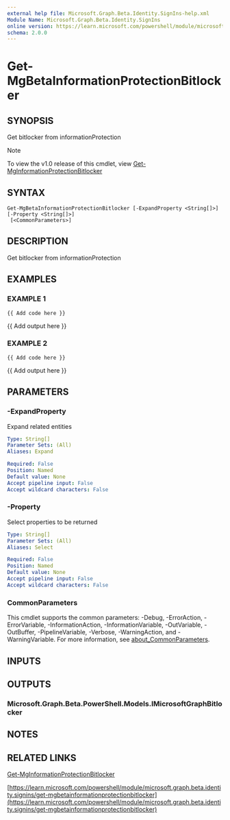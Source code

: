 ```yaml
---
external help file: Microsoft.Graph.Beta.Identity.SignIns-help.xml
Module Name: Microsoft.Graph.Beta.Identity.SignIns
online version: https://learn.microsoft.com/powershell/module/microsoft.graph.beta.identity.signins/get-mgbetainformationprotectionbitlocker
schema: 2.0.0
---
```


# Get-MgBetaInformationProtectionBitlocker

## SYNOPSIS
Get bitlocker from informationProtection

> [!NOTE]
> To view the v1.0 release of this cmdlet, view [Get-MgInformationProtectionBitlocker](/powershell/module/Microsoft.Graph.Identity.SignIns/Get-MgInformationProtectionBitlocker?view=graph-powershell-1.0)

## SYNTAX

```
Get-MgBetaInformationProtectionBitlocker [-ExpandProperty <String[]>] [-Property <String[]>]
 [<CommonParameters>]
```

## DESCRIPTION
Get bitlocker from informationProtection

## EXAMPLES

### EXAMPLE 1
```
{{ Add code here }}
```

{{ Add output here }}

### EXAMPLE 2
```
{{ Add code here }}
```

{{ Add output here }}

## PARAMETERS

### -ExpandProperty
Expand related entities

```yaml
Type: String[]
Parameter Sets: (All)
Aliases: Expand

Required: False
Position: Named
Default value: None
Accept pipeline input: False
Accept wildcard characters: False
```

### -Property
Select properties to be returned

```yaml
Type: String[]
Parameter Sets: (All)
Aliases: Select

Required: False
Position: Named
Default value: None
Accept pipeline input: False
Accept wildcard characters: False
```

### CommonParameters
This cmdlet supports the common parameters: -Debug, -ErrorAction, -ErrorVariable, -InformationAction, -InformationVariable, -OutVariable, -OutBuffer, -PipelineVariable, -Verbose, -WarningAction, and -WarningVariable. For more information, see [about_CommonParameters](http://go.microsoft.com/fwlink/?LinkID=113216).

## INPUTS

## OUTPUTS

### Microsoft.Graph.Beta.PowerShell.Models.IMicrosoftGraphBitlocker
## NOTES

## RELATED LINKS
[Get-MgInformationProtectionBitlocker](/powershell/module/Microsoft.Graph.Identity.SignIns/Get-MgInformationProtectionBitlocker?view=graph-powershell-1.0)

[https://learn.microsoft.com/powershell/module/microsoft.graph.beta.identity.signins/get-mgbetainformationprotectionbitlocker](https://learn.microsoft.com/powershell/module/microsoft.graph.beta.identity.signins/get-mgbetainformationprotectionbitlocker)

